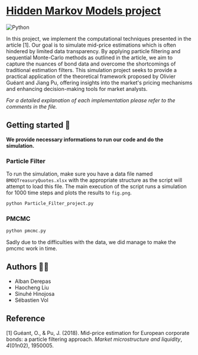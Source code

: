 # [Hidden Markov Models project](https://github.com/sebvol/HMC_project)

![Python](https://img.shields.io/badge/Python-3.10.12-blue.svg)



In this project, we implement the computational techniques presented in the article [1]. Our goal is to simulate mid-price estimations which is often hindered by limited data transparency. By applying particle filtering and sequential Monte-Carlo methods as outlined in the article, we aim to capture the nuances of bond data and overcome the shortcomings of traditional estimation filters. This simulation project seeks to provide a practical application of the theoretical framework proposed by Olivier Guéant and Jiang Pu, offering insights into the market's pricing mechanisms and enhancing decision-making tools for market analysts.

*For a detailed explanation of each implementation please refer to the comments in the file.*



## Getting started 🚀

**We provide necessary informations to run our code and do the simulation.**

### Particle Filter

To run the simulation, make sure you have a data file named `BMOQTreasuryQuotes.xlsx` with the appropriate structure as the script will attempt to load this file. The main execution of the script runs a simulation for 1000 time steps and plots the results to `fig.png`.

```bash
python Particle_Filter_project.py
```

### PMCMC

```bash
python pmcmc.py
```
Sadly due to the difficulties with the data, we did manage to make the pmcmc work in time.


## Authors 🧑‍💻

- Alban Derepas
- Haocheng Liu
- Sinuhé Hinojosa
- Sébastien Vol



## Reference

[1] Guéant, O., & Pu, J. (2018). Mid-price estimation for European corporate bonds: a particle filtering approach. *Market microstructure and liquidity*, *4*(01n02), 1950005.
